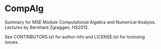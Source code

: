 CompAlg
=======

Summary for MSE Module Computational Algebra and Numerical Analysis.
Lectures by Bernhard Zgraggen, HS2012.


See CONTRIBUTORS.txt for author info and LICENSE.txt for licensing issues.